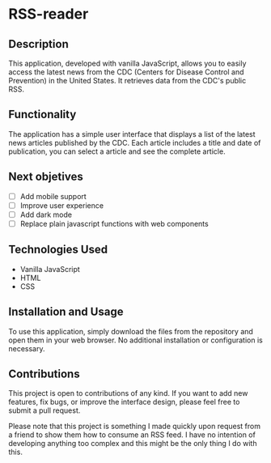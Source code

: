 # RSS-reader

## Description

This application, developed with vanilla JavaScript, allows you to easily access the latest news from the CDC (Centers for Disease Control and Prevention) in the United States. It retrieves data from the CDC's public RSS.

## Functionality

The application has a simple user interface that displays a list of the latest news articles published by the CDC. Each article includes a title and date of publication, you can select a article and see the complete article.

## Next objetives

- [ ] Add mobile support
- [ ] Improve user experience
- [ ] Add dark mode
- [ ] Replace plain javascript functions with web components

## Technologies Used

- Vanilla JavaScript
- HTML
- CSS

## Installation and Usage

To use this application, simply download the files from the repository and open them in your web browser. No additional installation or configuration is necessary.

## Contributions

This project is open to contributions of any kind. If you want to add new features, fix bugs, or improve the interface design, please feel free to submit a pull request.

Please note that this project is something I made quickly upon request from a friend to show them how to consume an RSS feed. I have no intention of developing anything too complex and this might be the only thing I do with this.
